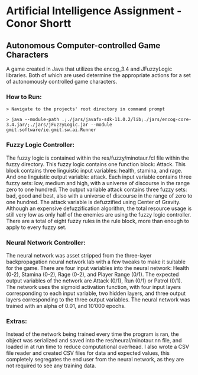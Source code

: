 # Artificial Intelligence Assignment - Conor Shortt
## Autonomous Computer-controlled Game Characters 

A game created in Java that utilizes the encog_3.4 and JFuzzyLogic libraries. Both of which are used determine the appropriate actions for a set of autonomously controlled game characters.
 
### How to Run:
```
> Navigate to the projects' root directory in command prompt
```
```
> java --module-path .;./jars/javafx-sdk-11.0.2/lib;./jars/encog-core-3.4.jar/;./jars/jFuzzyLogic.jar --module gmit.software/ie.gmit.sw.ai.Runner
```
 
### Fuzzy Logic Controller: 
The fuzzy logic is contained within the res/fuzzy/minotaur.fcl file within the fuzzy directory. This fuzzy logic contains one function block: Attack. This block contains three linguistic input variables: health, stamina, and rage. And one linguistic output variable: attack. Each input variable contains three fuzzy sets: low, medium and high, with a 
universe of discourse in the range zero to one hundred. The output variable attack contains three fuzzy sets: bad, good and best, also with a universe of discourse in the range of zero to one hundred. The attack variable is defuzzified using Center of Gravity. Although an expensive defuzzification algorithm, the total resource usage is still very low as only half of the enemies are using the fuzzy logic controller. There are a total of eight fuzzy rules in the rule block, more than enough to apply to every fuzzy set. 
 
### Neural Network Controller: 
The neural network was asset stripped from the three-layer backpropagation neural network lab with a few tweaks to make it suitable for the game. There are four input variables into the neural network: Health (0-2), Stamina (0-2), Rage (0-2), and Player Range (0/1). The expected output variables of the network are Attack (0/1), Run (0/1) or Patrol (0/1). The network uses the sigmoid activation function, with four input layers corresponding to each input variable, two hidden layers, and three output layers corresponding to the three output variables. The neural network was trained with an alpha of 0.01, and 10’000 epochs. 
 
### Extras: 
Instead of the network being trained every time the program is ran, the object was serialized and saved into the res/neural/minotaur.nn file, and loaded in at run time to reduce computational overhead. I also wrote a CSV file reader and created CSV files for data and expected values, this completely segregates the end user from the neural network, as they are not required to see any training data.
